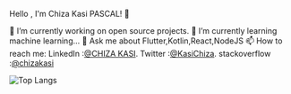 Hello , I'm Chiza Kasi PASCAL! 👋

🔭 I’m currently working on open source projects.
🌱 I’m currently learning machine learning...
💬 Ask me about Flutter,Kotlin,React,NodeJS
📫 How to reach me: LinkedIn :[@CHIZA KASI](https://www.linkedin.com/in/chiza-kasi-5288031b5/). 
Twitter :[@KasiChiza](https://twitter.com/KasiChiza). 
stackoverflow :[@chizakasi](https://stackexchange.com/users/19216415/chiza-kasi)

![Top Langs](https://github-readme-stats.vercel.app/api/top-langs/?username=chizakasipascal)
